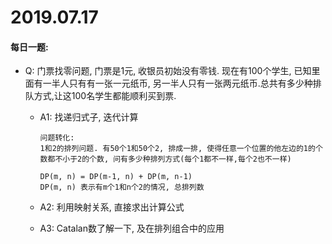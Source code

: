 # 2019.07.17

#### 每日一题:
- Q: 门票找零问题, 门票是1元, 收银员初始没有零钱. 现在有100个学生, 已知里面有一半人只有有一张一元纸币, 另一半人只有一张两元纸币.总共有多少种排队方式,让这100名学生都能顺利买到票.
    - A1: 找递归式子, 迭代计算
        ```
        问题转化:
        1和2的排列问题. 有50个1和50个2, 排成一排, 使得任意一个位置的他左边的1的个数都不小于2的个数, 问有多少种排列方式(每个1都不一样,每个2也不一样)
        
        DP(m, n) = DP(m-1, n) + DP(m, n-1)
        DP(m, n) 表示有m个1和n个2的情况, 总排列数
        ```
    - A2: 利用映射关系, 直接求出计算公式 
    
    - A3: Catalan数了解一下, 及在排列组合中的应用
